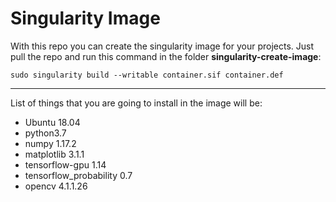 # Singularity Image

With this repo you can create the singularity image for your projects. Just pull the repo and run this command in the folder **singularity-create-image**:


`sudo singularity build --writable container.sif container.def`

<hr>

List of things that you are going to install in the image will be:
- Ubuntu 18.04
- python3.7
- numpy 1.17.2
- matplotlib 3.1.1
- tensorflow-gpu 1.14
- tensorflow_probability 0.7
- opencv 4.1.1.26
